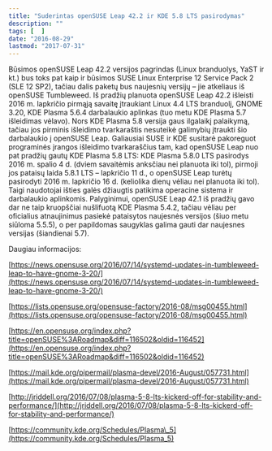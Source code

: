 ```yaml
---
title: "Suderintas openSUSE Leap 42.2 ir KDE 5.8 LTS pasirodymas"
description: ""
tags: [  ]
date: "2016-08-29"
lastmod: "2017-07-31"
---
```

Būsimos openSUSE Leap 42.2 versijos pagrindas (Linux branduolys, YaST ir kt.) bus toks pat kaip ir būsimos SUSE Linux Enterprise 12 Service Pack 2 (SLE 12 SP2), tačiau dalis paketų bus naujesnių versijų – jie atkeliaus iš openSUSE Tumbleweed. Iš pradžių planuota openSUSE Leap 42.2 išleisti 2016 m. lapkričio pirmąją savaitę įtraukiant Linux 4.4 LTS branduolį, GNOME 3.20, KDE Plasma 5.6.4 darbalaukio aplinkas (tuo metu KDE Plasma 5.7 išleidimas vėlavo). Nors KDE Plasma 5.8 versija gaus ilgalaikį palaikymą, tačiau jos pirminis išleidimo tvarkaraštis nesuteikė galimybių įtraukti šio darbalaukio į openSUSE Leap. Galiausiai SUSE ir KDE susitarė pakoreguot programinės įrangos išleidimo tvarkaraščius tam, kad openSUSE Leap nuo pat pradžių gautų KDE Plasma 5.8 LTS: KDE Plasma 5.8.0 LTS pasirodys 2016 m. spalio 4 d. (dviem savaitėmis anksčiau nei planuota iki tol), pirmoji jos pataisų laida 5.8.1 LTS – lapkričio 11 d., o openSUSE Leap turėtų pasirodyti 2016 m. lapkričio 16 d. (keliolika dienų vėliau nei planuota iki tol). Taigi naudotojai išties galės džiaugtis patikima operacine sistema ir darbalaukio aplinkomis. Palyginimui, openSUSE Leap 42.1 iš pradžių gavo dar ne taip kruopščiai nušlifuotą KDE Plasma 5.4.2, tačiau vėliau per oficialius atnaujinimus pasiekė pataisytos naujesnės versijos (šiuo metu siūloma 5.5.5), o per papildomas saugyklas galima gauti dar naujesnes versijas (šiandienai 5.7).

Daugiau informacijos:

[https://news.opensuse.org/2016/07/14/systemd-updates-in-tumbleweed-leap-to-have-gnome-3-20/](https://news.opensuse.org/2016/07/14/systemd-updates-in-tumbleweed-leap-to-have-gnome-3-20/)

[https://lists.opensuse.org/opensuse-factory/2016-08/msg00455.html](https://lists.opensuse.org/opensuse-factory/2016-08/msg00455.html)

[https://en.opensuse.org/index.php?title=openSUSE%3ARoadmap&diff=116502&oldid=116452](https://en.opensuse.org/index.php?title=openSUSE%3ARoadmap&diff=116502&oldid=116452)

[https://mail.kde.org/pipermail/plasma-devel/2016-August/057731.html](https://mail.kde.org/pipermail/plasma-devel/2016-August/057731.html)

[http://jriddell.org/2016/07/08/plasma-5-8-lts-kickerd-off-for-stability-and-performance/](http://jriddell.org/2016/07/08/plasma-5-8-lts-kickerd-off-for-stability-and-performance/)

[https://community.kde.org/Schedules/Plasma\_5](https://community.kde.org/Schedules/Plasma_5)
